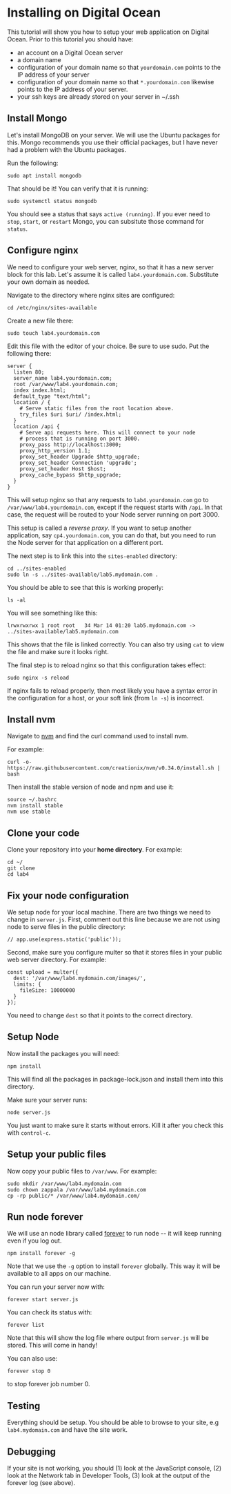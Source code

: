 # Installing on Digital Ocean

This tutorial will show you how to setup your web application on Digital Ocean. Prior to this tutorial you should have:

- an account on a Digital Ocean server
- a domain name
- configuration of your domain name so that `yourdomain.com` points to the IP address of your server
- configuration of your domain name so that `*.yourdomain.com` likewise points to the IP address of your server.
- your ssh keys are already stored on your server in ~/.ssh

## Install Mongo

Let's install MongoDB on your server. We will use the Ubuntu packages for this. Mongo recommends you use their official packages, but I have never had a problem with the Ubuntu packages.

Run the following:

```
sudo apt install mongodb
```

That should be it! You can verify that it is running:

```
sudo systemctl status mongodb
```

You should see a status that says `active (running)`. If you ever need to `stop`, `start`, or `restart` Mongo, you can subsitute those command for `status`.

## Configure nginx

We need to configure your web server, nginx, so that it has a new server block for this lab. Let's assume it is called `lab4.yourdomain.com`. Substitute your own domain as needed.

Navigate to the directory where nginx sites are configured:

```
cd /etc/nginx/sites-available
```

Create a new file there:

```
sudo touch lab4.yourdomain.com
```

Edit this file with the editor of your choice. Be sure to use sudo. Put the following there:

```
server {
  listen 80;
  server_name lab4.yourdomain.com;
  root /var/www/lab4.yourdomain.com;
  index index.html;
  default_type "text/html";
  location / {
    # Serve static files from the root location above.
    try_files $uri $uri/ /index.html;
  }
  location /api {
    # Serve api requests here. This will connect to your node
    # process that is running on port 3000.
    proxy_pass http://localhost:3000;
    proxy_http_version 1.1;
    proxy_set_header Upgrade $http_upgrade;
    proxy_set_header Connection 'upgrade';
    proxy_set_header Host $host;
    proxy_cache_bypass $http_upgrade;
  }
}
```

This will setup nginx so that any requests to `lab4.yourdomain.com` go to `/var/www/lab4.yourdomain.com`, except if the request starts with `/api`. In that case, the request will be routed to your Node server running on port 3000.

This setup is called a _reverse proxy_. If you want to setup another application, say `cp4.yourdomain.com`, you can do that, but you need to run the Node server for that application on a different port.

The next step is to link this into the `sites-enabled` directory:

```
cd ../sites-enabled
sudo ln -s ../sites-available/lab5.mydomain.com .
```

You should be able to see that this is working properly:

```
ls -al
```

You will see something like this:

```
lrwxrwxrwx 1 root root   34 Mar 14 01:20 lab5.mydomain.com -> ../sites-available/lab5.mydomain.com
```

This shows that the file is linked correctly. You can also try using `cat` to view the file and make sure it looks right.

The final step is to reload nginx so that this configuration takes effect:

```
sudo nginx -s reload
```

If nginx fails to reload properly, then most likely you have a syntax error in the configuration for a host, or your soft link (from `ln -s`) is incorrect.

## Install nvm

Navigate to [nvm](https://github.com/creationix/nvm) and find the curl command used to install nvm.

For example:

```
curl -o- https://raw.githubusercontent.com/creationix/nvm/v0.34.0/install.sh | bash
```

Then install the stable version of node and npm and use it:

```
source ~/.bashrc
nvm install stable
nvm use stable
```

## Clone your code

Clone your repository into your **home directory**. For example:

```
cd ~/
git clone
cd lab4
```

## Fix your node configuration

We setup node for your local machine. There are two things we need to change in `server.js`. First, comment out this line because we are not using node to serve files in the public directory:

```
// app.use(express.static('public'));
```

Second, make sure you configure multer so that it stores files in your public web server directory. For example:

```
const upload = multer({
  dest: '/var/www/lab4.mydomain.com/images/',
  limits: {
    fileSize: 10000000
  }
});
```

You need to change `dest` so that it points to the correct directory.

## Setup Node

Now install the packages you will need:

```
npm install
```

This will find all the packages in package-lock.json and install them into this directory.

Make sure your server runs:

```
node server.js
```

You just want to make sure it starts without errors. Kill it after you check this with `control-c`.

## Setup your public files

Now copy your public files to `/var/www`. For example:

```
sudo mkdir /var/www/lab4.mydomain.com
sudo chown zappala /var/www/lab4.mydomain.com
cp -rp public/* /var/www/lab4.mydomain.com/
```

## Run node forever

We will use an node library called [forever](https://github.com/foreverjs/forever) to run node -- it will keep running even if you log out.

```
npm install forever -g
```

Note that we use the `-g` option to install `forever` globally. This way it will be available to all apps on our machine.

You can run your server now with:

```
forever start server.js
```

You can check its status with:

```
forever list
```

Note that this will show the log file where output from `server.js` will be stored. This will come in handy!

You can also use:

```
forever stop 0
```

to stop forever job number 0.

## Testing

Everything should be setup. You should be able to browse to your site, e.g `lab4.mydomain.com` and have the site work.

## Debugging

If your site is not working, you should (1) look at the JavaScript console, (2) look at the Network tab in Developer Tools, (3) look at the output of the forever log (see above).
